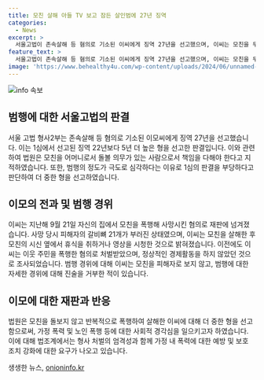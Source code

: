 ```yaml
---
title: 모친 살해 아들 TV 보고 잠든 살인범에 27년 징역
categories:
  - News
excerpt: >
  서울고법이 존속살해 등 혐의로 기소된 이씨에게 징역 27년을 선고했으며, 이씨는 모친을 무참하게 살해하고 시신을 영상으로 보고 자고 있던 사실이 밝혀졌다. 이씨는 인정되지 않은 판례로 5년 더 많은 형을 선고받게 되었으며, 재판부는 이에 대해 보다 중한 형을 선고했다고 전했다. 또한, 이씨의 과거 폭행 사례와 경제활동 부재 등이 조사되었으며, 이씨는 모친을 돌보러 온 것으로 추정된다.
feature_text: >
  서울고법이 존속살해 등 혐의로 기소된 이씨에게 징역 27년을 선고했으며, 이씨는 모친을 무참하게 살해하고 시신을 영상으로 보고 자고 있던 사실이 밝혀졌다. 이씨는 인정되지 않은 판례로 5년 더 많은 형을 선고받게 되었으며, 재판부는 이에 대해 보다 중한 형을 선고했다고 전했다. 또한, 이씨의 과거 폭행 사례와 경제활동 부재 등이 조사되었으며, 이씨는 모친을 돌보러 온 것으로 추정된다.
image: 'https://www.behealthy4u.com/wp-content/uploads/2024/06/unnamed-file.png'
---
```


<p><img src="https://www.behealthy4u.com/wp-content/uploads/2024/06/unnamed-file.png" alt="info 속보" /></p>

<h2 data-ke-size="size26">범행에 대한 서울고법의 판결</h2>

<p data-ke-size="size16">서울 고법 형사2부는 존속살해 등 혐의로 기소된 이모씨에게 징역 27년을 선고했습니다. 이는 1심에서 선고된 징역 22년보다 5년 더 높은 형을 선고한 판결입니다. 이와 관련하여 법원은 모친을 어머니로서 돌볼 의무가 있는 사람으로서 책임을 다해야 한다고 지적하였습니다. 또한, 범행의 정도가 극도로 심각하다는 이유로 1심의 판결을 부당하다고 판단하여 더 중한 형을 선고하였습니다.</p>

<h2 data-ke-size="size26">이모의 전과 및 범행 경위</h2>

<p data-ke-size="size16">이씨는 지난해 9월 21일 자신의 집에서 모친을 폭행해 사망시킨 혐의로 재판에 넘겨졌습니다. 사망 당시 피해자의 갈비뼈 21개가 부러진 상태였으며, 이씨는 모친을 살해한 후 모친의 시신 옆에서 휴식을 취하거나 영상을 시청한 것으로 밝혀졌습니다. 이전에도 이씨는 이웃 주민을 폭행한 혐의로 처벌받았으며, 정상적인 경제활동을 하지 않았던 것으로 조사되었습니다. 범행 경위에 대해 이씨는 모친을 피해자로 보지 않고, 범행에 대한 자세한 경위에 대해 진술을 거부한 적이 있습니다.</p>

<h2 data-ke-size="size26">이모에 대한 재판과 반응</h2>

<p data-ke-size="size16">법원은 모친을 돌보지 않고 반복적으로 폭행하여 살해한 이씨에 대해 더 중한 형을 선고함으로써, 가정 폭력 및 노인 폭행 등에 대한 사회적 경각심을 일으키고자 하였습니다. 이에 대해 법조계에서는 형사 처벌의 엄격성과 함께 가정 내 폭력에 대한 예방 및 보호 조치 강화에 대한 요구가 나오고 있습니다.</p>
생생한 뉴스, <a href="https://onioninfo.kr" rel="dofollow">onioninfo.kr</a>


